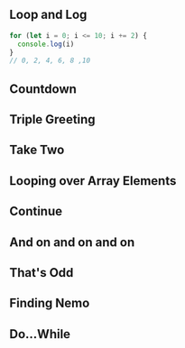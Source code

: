 ## Loop and Log

```javascript
for (let i = 0; i <= 10; i += 2) {
  console.log(i) 
}
// 0, 2, 4, 6, 8 ,10
```

## Countdown
## Triple Greeting
## Take Two
## Looping over Array Elements
## Continue
## And on and on and on
## That's Odd
## Finding Nemo
## Do...While
